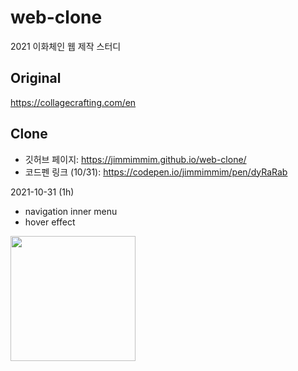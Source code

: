 # web-clone

2021 이화체인 웹 제작 스터디

## Original

https://collagecrafting.com/en


## Clone

- 깃허브 페이지: https://jimmimmim.github.io/web-clone/
- 코드펜 링크 (10/31): https://codepen.io/jimmimmim/pen/dyRaRab

2021-10-31 (1h)
- navigation inner menu
- hover effect
<img src="https://user-images.githubusercontent.com/72171903/139540083-58a0c071-c2b0-4d90-a2c8-f0a97a1c1c15.png" width=200px height=auto>

